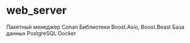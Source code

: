 # web_server

Пакетный менеджер Conan
Библиотеки Boost.Asio, Boost.Beast
База данных PostgreSQL
Docker